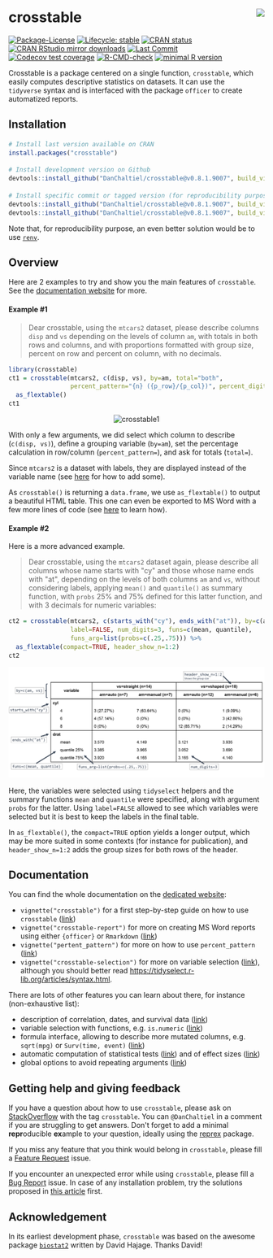 
<!-- README.md is generated from README.Rmd. Please edit that file -->

# crosstable <a href='https://DanChaltiel.github.io/crosstable/'><img src='man/figures/logo.png' align="right" height="175" /></a>

<!-- badges: start -->

[![Package-License](http://img.shields.io/badge/license-GPL--3-brightgreen.svg?style=flat)](http://www.gnu.org/licenses/gpl-3.0.html)
[![Lifecycle:
stable](https://img.shields.io/badge/lifecycle-stable-blue.svg)](https://lifecycle.r-lib.org/articles/stages.html)
[![CRAN
status](https://www.r-pkg.org/badges/version/crosstable)](https://CRAN.R-project.org/package=crosstable)
[![CRAN RStudio mirror
downloads](https://cranlogs.r-pkg.org/badges/grand-total/crosstable?color=blue)](https://r-pkg.org/pkg/crosstable)
[![Last
Commit](https://img.shields.io/github/last-commit/DanChaltiel/crosstable)](https://github.com/DanChaltiel/crosstable)
[![Codecov test
coverage](https://codecov.io/gh/DanChaltiel/crosstable/branch/main/graph/badge.svg)](https://app.codecov.io/gh/DanChaltiel/crosstable?branch=main)
[![R-CMD-check](https://github.com/DanChaltiel/crosstable/actions/workflows/check-standard.yaml/badge.svg?branch=main)](https://github.com/DanChaltiel/crosstable/actions/workflows/check-standard.yaml)
[![minimal R
version](https://img.shields.io/badge/R-%E2%89%A53.1-blue.svg)](https://cran.r-project.org/)
<!-- [![Dependencies](https://tinyverse.netlify.com/badge/crosstable)](https://cran.r-project.org/package=crosstable)  -->
<!-- [![Build Status](https://travis-ci.org/DanChaltiel/crosstable.svg?branch=main)](https://travis-ci.org/DanChaltiel/crosstable) -->
<!-- badges: end -->

Crosstable is a package centered on a single function, `crosstable`,
which easily computes descriptive statistics on datasets. It can use the
`tidyverse` syntax and is interfaced with the package `officer` to
create automatized reports.

## Installation

``` r
# Install last version available on CRAN
install.packages("crosstable")

# Install development version on Github
devtools::install_github("DanChaltiel/crosstable@v0.8.1.9007", build_vignettes=TRUE)

# Install specific commit or tagged version (for reproducibility purpose)
devtools::install_github("DanChaltiel/crosstable@v0.8.1.9007", build_vignettes=TRUE)
devtools::install_github("DanChaltiel/crosstable@v0.8.1.9007", build_vignettes=TRUE)
```

Note that, for reproducibility purpose, an even better solution would be
to use [`renv`](https://rstudio.github.io/renv/articles/renv.html).

## Overview

Here are 2 examples to try and show you the main features of
`crosstable`. See the [documentation
website](https://danchaltiel.github.io/crosstable/) for more.

#### Example \#1

> Dear crosstable, using the `mtcars2` dataset, please describe columns
> `disp` and `vs` depending on the levels of column `am`, with totals in
> both rows and columns, and with proportions formatted with group size,
> percent on row and percent on column, with no decimals.

``` r
library(crosstable)
ct1 = crosstable(mtcars2, c(disp, vs), by=am, total="both", 
                 percent_pattern="{n} ({p_row}/{p_col})", percent_digits=0) %>%
  as_flextable()
ct1
```

<p align="center">
<img src="man/figures/ct1_mod.png" alt="crosstable1">
</p>

With only a few arguments, we did select which column to describe
(`c(disp, vs)`), define a grouping variable (`by=am`), set the
percentage calculation in row/column (`percent_pattern=`), and ask for
totals (`total=`).

Since `mtcars2` is a dataset with labels, they are displayed instead of
the variable name (see
[here](https://danchaltiel.github.io/crosstable/articles/crosstable.html#dataset-modified-mtcars)
for how to add some).

As `crosstable()` is returning a `data.frame`, we use `as_flextable()`
to output a beautiful HTML table. This one can even be exported to MS
Word with a few more lines of code (see
[here](https://danchaltiel.github.io/crosstable/articles/crosstable-report.html)
to learn how).

#### Example \#2

Here is a more advanced example.

> Dear crosstable, using the `mtcars2` dataset again, please describe
> all columns whose name starts with "cy" and those whose name ends with
> "at", depending on the levels of both columns `am` and `vs`, without
> considering labels, applying `mean()` and `quantile()` as summary
> function, with `probs` 25% and 75% defined for this latter function,
> and with 3 decimals for numeric variables:

``` r
ct2 = crosstable(mtcars2, c(starts_with("cy"), ends_with("at")), by=c(am, vs), 
                 label=FALSE, num_digits=3, funs=c(mean, quantile), 
                 funs_arg=list(probs=c(.25,.75))) %>% 
  as_flextable(compact=TRUE, header_show_n=1:2)
ct2
```

<p style="text-align: center;">
<img src="man/figures/ct2_mod.png" alt="crosstable2">
</p>

Here, the variables were selected using `tidyselect` helpers and the
summary functions `mean` and `quantile` were specified, along with
argument `probs` for the latter. Using `label=FALSE` allowed to see
which variables were selected but it is best to keep the labels in the
final table.

In `as_flextable()`, the `compact=TRUE` option yields a longer output,
which may be more suited in some contexts (for instance for
publication), and `header_show_n=1:2` adds the group sizes for both rows
of the header.

## Documentation

You can find the whole documentation on the [dedicated
website](https://danchaltiel.github.io/crosstable/):

- `vignette("crosstable")` for a first step-by-step guide on how to use
  `crosstable`
  ([link](https://danchaltiel.github.io/crosstable/articles/crosstable.html))
- `vignette("crosstable-report")` for more on creating MS Word reports
  using either `{officer}` or `Rmarkdown`
  ([link](https://danchaltiel.github.io/crosstable/articles/crosstable-report.html))
- `vignette("pertent_pattern")` for more on how to use `percent_pattern`
  ([link](https://danchaltiel.github.io/crosstable/articles/crosstable-selection.html))
- `vignette("crosstable-selection")` for more on variable selection
  ([link](https://danchaltiel.github.io/crosstable/articles/crosstable-selection.html)),
  although you should better read
  <https://tidyselect.r-lib.org/articles/syntax.html>.

There are lots of other features you can learn about there, for instance
(non-exhaustive list):

- description of correlation, dates, and survival data
  ([link](https://danchaltiel.github.io/crosstable/articles/crosstable.html#miscellaneous-1))
- variable selection with functions, e.g. `is.numeric`
  ([link](https://danchaltiel.github.io/crosstable/articles/crosstable-selection.html#select-with-predicate-functions))
- formula interface, allowing to describe more mutated columns,
  e.g. `sqrt(mpg)` or `Surv(time, event)`
  ([link](https://danchaltiel.github.io/crosstable/articles/crosstable-selection.html#select-with-a-formula))
- automatic computation of statistical tests
  ([link](https://danchaltiel.github.io/crosstable/articles/crosstable.html#tests))
  and of effect sizes
  ([link](https://danchaltiel.github.io/crosstable/articles/crosstable.html#effects))
- global options to avoid repeating arguments
  ([link](https://danchaltiel.github.io/crosstable/reference/crosstable_options.html))

## Getting help and giving feedback

If you have a question about how to use `crosstable`, please ask on
[StackOverflow](https://stackoverflow.com/) with the tag `crosstable`.
You can `@DanChaltiel` in a comment if you are struggling to get
answers. Don't forget to add a minimal **repr**oducible **ex**ample to
your question, ideally using the [reprex](https://reprex.tidyverse.org/)
package.

If you miss any feature that you think would belong in `crosstable`,
please fill a [Feature
Request](https://github.com/DanChaltiel/crosstable/issues/new/choose)
issue.

If you encounter an unexpected error while using `crosstable`, please
fill a [Bug
Report](https://github.com/DanChaltiel/crosstable/issues/new/choose)
issue. In case of any installation problem, try the solutions proposed
in [this
article](https://danchaltiel.github.io/crosstable/articles/crosstable-install.html)
first.

## Acknowledgement

In its earliest development phase, `crosstable` was based on the awesome
package [`biostat2`](https://github.com/eusebe/biostat2) written by
David Hajage. Thanks David!
